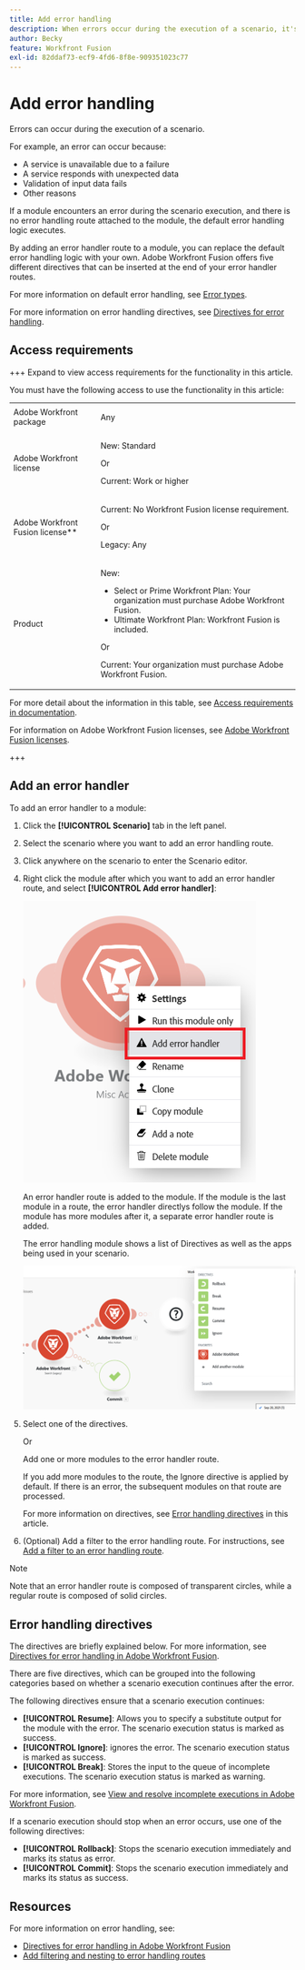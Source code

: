 ```yaml
---
title: Add error handling
description: When errors occur during the execution of a scenario, it's usually because a service is unavailable due to a failure, a service responds with unexpected data, or the validation of input data fails.
author: Becky
feature: Workfront Fusion
exl-id: 82ddaf73-ecf9-4fd6-8f8e-909351023c77
---
```

# Add error handling

Errors can occur during the execution of a scenario. 

For example, an error can occur because:

* A service is unavailable due to a failure
* A service responds with unexpected data
* Validation of input data fails
* Other reasons

If a module encounters an error during the scenario execution, and there is no error handling route attached to the module, the default error handling logic executes. 

By adding an error handler route to a module, you can replace the default error handling logic with your own. Adobe Workfront Fusion offers five different directives that can be inserted at the end of your error handler routes. 

For more information on default error handling, see [Error types](/help/workfront-fusion/references/errors/error-processing.md).

For more information on error handling directives, see [Directives for error handling](/help/workfront-fusion/references/errors/directives-for-error-handling.md).

## Access requirements

+++ Expand to view access requirements for the functionality in this article.

You must have the following access to use the functionality in this article:

<table style="table-layout:auto">
 <col> 
 <col> 
 <tbody> 
  <tr> 
   <td role="rowheader">Adobe Workfront package 
   <td> <p>Any</p> </td> 
  </tr> 
  <tr data-mc-conditions=""> 
   <td role="rowheader">Adobe Workfront license</td> 
   <td> <p>New: Standard</p><p>Or</p><p>Current: Work or higher</p> </td> 
  </tr> 
  <tr> 
   <td role="rowheader">Adobe Workfront Fusion license**</td> 
   <td>
   <p>Current: No Workfront Fusion license requirement.</p>
   <p>Or</p>
   <p>Legacy: Any </p>
   </td> 
  </tr> 
  <tr> 
   <td role="rowheader">Product</td> 
   <td>
   <p>New:</p> <ul><li>Select or Prime Workfront Plan: Your organization must purchase Adobe Workfront Fusion.</li><li>Ultimate Workfront Plan: Workfront Fusion is included.</li></ul>
   <p>Or</p>
   <p>Current: Your organization must purchase Adobe Workfront Fusion.</p>
   </td> 
  </tr>
 </tbody> 
</table>

For more detail about the information in this table, see [Access requirements in documentation](/help/workfront-fusion/references/licenses-and-roles/access-level-requirements-in-documentation.md).

For information on Adobe Workfront Fusion licenses, see [Adobe Workfront Fusion licenses](/help/workfront-fusion/set-up-and-manage-workfront-fusion/licensing-operations-overview/license-automation-vs-integration.md).

+++

## Add an error handler

To add an error handler to a module:

1. Click the **[!UICONTROL Scenario]** tab in the left panel.
1. Select the scenario where you want to add an error handling route.
1. Click anywhere on the scenario to enter the Scenario editor.
1. Right click the module after which you want to add an error handler route, and select **[!UICONTROL Add error handler]**:

    ![](assets/error-handler-route.png)

    An error handler route is added to the module. If the module is the last module in a route, the error handler directlys follow the module. If the module has more modules after it, a separate error handler route is added. 

    The error handling module shows a list of Directives as well as the apps being used in your scenario. 

    ![Error route](assets/error-route.png)
    
1. Select one of the directives. 

    Or 

    Add one or more modules to the error handler route. 

    If you add more modules to the route, the Ignore directive is applied by default. If there is an error, the subsequent modules on that route are processed.

    For more information on directives, see [Error handling directives](#error-handling-directives) in this article.

1. (Optional) Add a filter to the error handling route. For instructions, see [Add a filter to an error handling route](/help/workfront-fusion/create-scenarios/config-error-handling/advanced-error-handling.md).

>[!NOTE]
>
>Note that an error handler route is composed of transparent circles, while a regular route is composed of solid circles.

## Error handling directives

The directives are briefly explained below. For more information, see [Directives for error handling in Adobe Workfront Fusion](/help/workfront-fusion/references/errors/directives-for-error-handling.md).

There are five directives, which can be grouped into the following categories based on whether a scenario execution continues after the error.

The following directives ensure that a scenario execution continues:

* **[!UICONTROL Resume]**: Allows you to specify a substitute output for the module with the error. The scenario execution status is marked as success.
* **[!UICONTROL Ignore]**: ignores the error. The scenario execution status is marked as success.
* **[!UICONTROL Break]**: Stores the input to the queue of incomplete executions. The scenario execution status is marked as warning. 

For more information, see [View and resolve incomplete executions in Adobe Workfront Fusion](/help/workfront-fusion/manage-scenarios/view-and-resolve-incomplete-executions.md).

If a scenario execution should stop when an error occurs, use one of the following directives:

* **[!UICONTROL Rollback]**: Stops the scenario execution immediately and marks its status as error.
* **[!UICONTROL Commit]**: Stops the scenario execution immediately and marks its status as success.

## Resources

For more information on error handling, see:

* [Directives for error handling in Adobe Workfront Fusion](/help/workfront-fusion/references/errors/directives-for-error-handling.md)
* [Add filtering and nesting to error handling routes](/help/workfront-fusion/create-scenarios/config-error-handling/advanced-error-handling.md)
